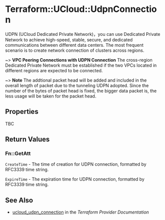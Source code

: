 # Terraform::UCloud::UdpnConnection

UDPN (UCloud Dedicated Private Network)，you can use Dedicated Private Network to achieve high-speed, stable, secure, and dedicated communications between different data centers. The most frequent scenario is to create network connection of clusters across regions.

~> **VPC Peering Connections with UDPN Connection** The cross-region Dedicated Private Network must be established if the two VPCs located in different regions are expected to be connected.

~> **Note** The addtional packet head will be added and included in the overall length of packet due to the tunneling UDPN adopted. Since the number of the bytes of packet head is fixed, the bigger data packet is, the less usage will be taken for the packet head.

## Properties

TBC

## Return Values

### Fn::GetAtt

`CreateTime` - The time of creation for UDPN connection, formatted by RFC3339 time string.

`ExpireTime` - The expiration time for UDPN connection, formatted by RFC3339 time string.

## See Also

* [ucloud_udpn_connection](https://www.terraform.io/docs/providers/ucloud/r/udpn_connection.html) in the _Terraform Provider Documentation_